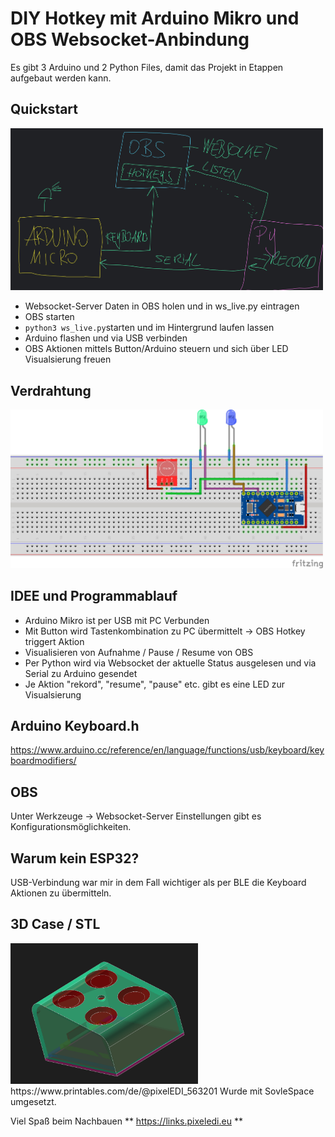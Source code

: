 # DIY Hotkey mit Arduino Mikro und OBS Websocket-Anbindung

Es gibt 3 Arduino und 2 Python Files, damit das Projekt in Etappen aufgebaut werden kann.

## Quickstart
<img src="pics/obshotkey_kommunikation.jpg" width="500" />

* Websocket-Server Daten in OBS holen und in ws_live.py eintragen
* OBS starten
* `python3 ws_live.py`starten und im Hintergrund laufen lassen
* Arduino flashen und via USB verbinden
* OBS Aktionen mittels Button/Arduino steuern und sich über LED Visualsierung freuen

## Verdrahtung
<img src="pics/Verdrahtung_Hotkey_Steckplatine.jpg" width="500" />

## IDEE und Programmablauf
* Arduino Mikro ist per USB mit PC Verbunden
* Mit Button wird Tastenkombination zu PC übermittelt -> OBS Hotkey triggert Aktion
* Visualisieren von Aufnahme / Pause / Resume von OBS
* Per Python wird via Websocket der aktuelle Status ausgelesen und via Serial zu Arduino gesendet
* Je Aktion "rekord", "resume", "pause" etc. gibt es eine LED zur Visualsierung

## Arduino Keyboard.h 
https://www.arduino.cc/reference/en/language/functions/usb/keyboard/keyboardmodifiers/

## OBS
Unter Werkzeuge -> Websocket-Server Einstellungen gibt es Konfigurationsmöglichkeiten. 

## Warum kein ESP32?
USB-Verbindung war mir in dem Fall wichtiger als per BLE die Keyboard Aktionen zu übermitteln. 

## 3D Case / STL
<img src="pics/3dcasehotkey.png" width="300" />
https://www.printables.com/de/@pixelEDI_563201
Wurde mit SovleSpace umgesetzt.

Viel Spaß beim Nachbauen
** https://links.pixeledi.eu **
